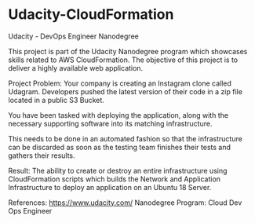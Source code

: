 # Udacity-CloudFormation
Udacity - DevOps Engineer Nanodegree

This project is part of the Udacity Nanodegree program which showcases skills related to AWS CloudFormation. The objective of this project is to deliver a highly available web application. 


Project Problem:
Your company is creating an Instagram clone called Udagram. Developers pushed the latest version of their code in a zip file located in a public S3 Bucket.

You have been tasked with deploying the application, along with the necessary supporting software into its matching infrastructure.

This needs to be done in an automated fashion so that the infrastructure can be discarded as soon as the testing team finishes their tests and gathers their results.

Result:
The ability to create or destroy an entire infrastructure using CloudFormation scripts which builds the Network and Application Infrastructure to deploy an application on an Ubuntu 18 Server.

References:
https://www.udacity.com/
Nanodegree Program: Cloud Dev Ops Engineer
